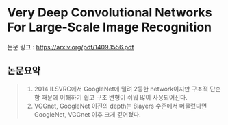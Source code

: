 Very Deep Convolutional Networks For Large-Scale Image Recognition
============================================================================
논문 링크 : <https://arxiv.org/pdf/1409.1556.pdf>


논문요약
--------
>1. 2014 ILSVRC에서 GoogleNet에 밀려 2등한 network이지만 구조적 단순함 때문에 이해하기 쉽고
>구조 변형이 쉬워 많이 사용되어진다.
>2. VGGnet, GoogleNet 이전의 depth는 8layers 수준에서 머물렀다면 GoogleNet, VGGnet 이후 크게 깊어졌다.
